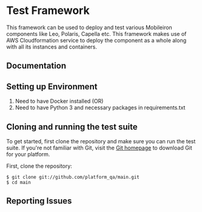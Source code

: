 # Test Framework
This framework can be used to deploy and test various Mobileiron components like Leo, Polaris, Capella etc. This framework makes use of AWS Cloudformation service to deploy the component as a whole along with all its instances and containers.

## Documentation


## Setting up Environment

1) Need to have Docker installed (OR)
2) Need to have Python 3 and necessary packages in requirements.txt

## Cloning and running the test suite

To get started, first clone the repository and make sure you can run the test suite.  If you're not familiar with Git, visit the [Git homepage](http://git-scm.com) to download Git for your platform.

First, clone the repository:

```
$ git clone git://github.com/platform_qa/main.git
$ cd main
```

## Reporting Issues


